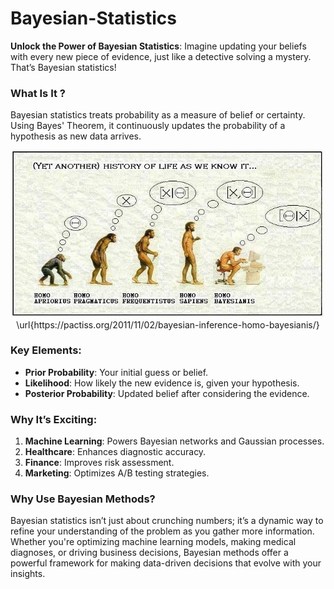 # Bayesian-Statistics

**Unlock the Power of Bayesian Statistics**: Imagine updating your beliefs with every new piece of evidence, just like a detective solving a mystery. That’s Bayesian statistics! 

### What Is It ?
Bayesian statistics treats probability as a measure of belief or certainty. Using Bayes' Theorem, it continuously updates the probability of a hypothesis as new data arrives.

<p align="center">
<img src="./bayesfun.jpg" alt="Bayesian-STATISTICS" width="500"/>
\url{https://pactiss.org/2011/11/02/bayesian-inference-homo-bayesianis/}
<p>



### Key Elements:
- **Prior Probability**: Your initial guess or belief.
- **Likelihood**: How likely the new evidence is, given your hypothesis.
- **Posterior Probability**: Updated belief after considering the evidence.

### Why It’s Exciting:
1. **Machine Learning**: Powers Bayesian networks and Gaussian processes.
2. **Healthcare**: Enhances diagnostic accuracy.
3. **Finance**: Improves risk assessment.
4. **Marketing**: Optimizes A/B testing strategies.

### Why Use Bayesian Methods?
Bayesian statistics isn’t just about crunching numbers; it’s a dynamic way to refine your understanding of the problem as you gather more information. Whether you're optimizing machine learning models, making medical diagnoses, or driving business decisions, Bayesian methods offer a powerful framework for making data-driven decisions that evolve with your insights.


